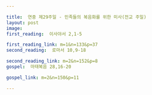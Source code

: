 ```yaml
---

title:  연중 제29주일 - 민족들의 복음화를 위한 미사(전교 주일)
layout: post 
image:  
first_reading:  이사야서 2,1-5

first_reading_link: m=1&n=133&p=37
second_reading:  로마서 10,9-18

second_reading_link: m=2&n=152&p=8
gospel:  마태복음 28,16-20

gospel_link: m=2&n=150&p=11

---
```



